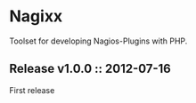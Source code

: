 Nagixx
======

Toolset for developing Nagios-Plugins with PHP.

Release v1.0.0 :: 2012-07-16
----------------------------

First release